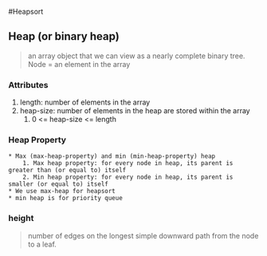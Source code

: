 #Heapsort
## Heap (or binary heap)
> an array object that we can view as a nearly complete binary tree.
Node = an element in the array
### Attributes
1. length: number of elements in the array
2. heap-size: number of elements in the heap are stored within the array
	1. 0 <= heap-size <= length
### Heap Property
	* Max (max-heap-property) and min (min-heap-property) heap
		1. Max heap property: for every node in heap, its parent is greater than (or equal to) itself
		2. Min heap property: for every node in heap, its parent is smaller (or equal to) itself
	* We use max-heap for heapsort
	* min heap is for priority queue
### height
> number of edges on the longest simple downward path from the node to a leaf.

